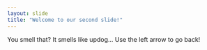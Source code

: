 ```yaml
---
layout: slide
title: "Welcome to our second slide!"
---
```

You smell that? It smells like updog...
Use the left arrow to go back!
